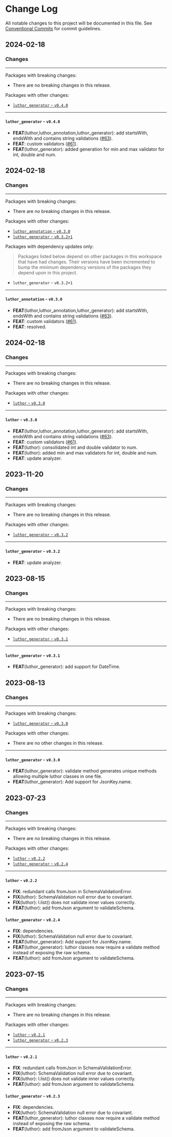 # Change Log

All notable changes to this project will be documented in this file.
See [Conventional Commits](https://conventionalcommits.org) for commit guidelines.

## 2024-02-18

### Changes

---

Packages with breaking changes:

 - There are no breaking changes in this release.

Packages with other changes:

 - [`luthor_generator` - `v0.4.0`](#luthor_generator---v040)

---

#### `luthor_generator` - `v0.4.0`

 - **FEAT**(luthor,luthor_annotation,luthor_generator): add startsWith, endsWith and contains string validations ([#63](https://github.com/exaby73/luthor/issues/63)).
 - **FEAT**: custom validators ([#61](https://github.com/exaby73/luthor/issues/61)).
 - **FEAT**(luthor_generator): added generation for min and max validator for int, double and num.


## 2024-02-18

### Changes

---

Packages with breaking changes:

 - There are no breaking changes in this release.

Packages with other changes:

 - [`luthor_annotation` - `v0.3.0`](#luthor_annotation---v030)
 - [`luthor_generator` - `v0.3.2+1`](#luthor_generator---v0321)

Packages with dependency updates only:

> Packages listed below depend on other packages in this workspace that have had changes. Their versions have been incremented to bump the minimum dependency versions of the packages they depend upon in this project.

 - `luthor_generator` - `v0.3.2+1`

---

#### `luthor_annotation` - `v0.3.0`

 - **FEAT**(luthor,luthor_annotation,luthor_generator): add startsWith, endsWith and contains string validations ([#63](https://github.com/exaby73/luthor/issues/63)).
 - **FEAT**: custom validators ([#61](https://github.com/exaby73/luthor/issues/61)).
 - **FEAT**: resolved.


## 2024-02-18

### Changes

---

Packages with breaking changes:

 - There are no breaking changes in this release.

Packages with other changes:

 - [`luthor` - `v0.3.0`](#luthor---v030)

---

#### `luthor` - `v0.3.0`

 - **FEAT**(luthor,luthor_annotation,luthor_generator): add startsWith, endsWith and contains string validations ([#63](https://github.com/exaby73/luthor/issues/63)).
 - **FEAT**: custom validators ([#61](https://github.com/exaby73/luthor/issues/61)).
 - **FEAT**(luthor): consolidated int and double validator to num.
 - **FEAT**(luthor): added min and max validators for int, double and num.
 - **FEAT**: update analyzer.


## 2023-11-20

### Changes

---

Packages with breaking changes:

 - There are no breaking changes in this release.

Packages with other changes:

 - [`luthor_generator` - `v0.3.2`](#luthor_generator---v032)

---

#### `luthor_generator` - `v0.3.2`

 - **FEAT**: update analyzer.


## 2023-08-15

### Changes

---

Packages with breaking changes:

 - There are no breaking changes in this release.

Packages with other changes:

 - [`luthor_generator` - `v0.3.1`](#luthor_generator---v031)

---

#### `luthor_generator` - `v0.3.1`

 - **FEAT**(luthor_generator): add support for DateTime.


## 2023-08-13

### Changes

---

Packages with breaking changes:

 - [`luthor_generator` - `v0.3.0`](#luthor_generator---v030)

Packages with other changes:

 - There are no other changes in this release.

---

#### `luthor_generator` - `v0.3.0`

 - **FEAT**(luthor_generator): validate method generates unique methods allowing multiple luthor classes in one file.
 - **FEAT**(luthor_generator): Add support for JsonKey.name.


## 2023-07-23

### Changes

---

Packages with breaking changes:

 - There are no breaking changes in this release.

Packages with other changes:

 - [`luthor` - `v0.2.2`](#luthor---v022)
 - [`luthor_generator` - `v0.2.4`](#luthor_generator---v024)

---

#### `luthor` - `v0.2.2`

 - **FIX**: redundant calls fromJson in SchemaValidationError.
 - **FIX**(luthor): SchemaValidation null error due to covariant.
 - **FIX**(luthor): l.list() does not validate inner values correctly.
 - **FEAT**(luthor): add fromJson argument to validateSchema.

#### `luthor_generator` - `v0.2.4`

 - **FIX**: dependencies.
 - **FIX**(luthor): SchemaValidation null error due to covariant.
 - **FEAT**(luthor_generator): Add support for JsonKey.name.
 - **FEAT**(luthor_generator): luthor classes now require a validate method instead of exposing the raw schema.
 - **FEAT**(luthor): add fromJson argument to validateSchema.


## 2023-07-15

### Changes

---

Packages with breaking changes:

 - There are no breaking changes in this release.

Packages with other changes:

 - [`luthor` - `v0.2.1`](#luthor---v021)
 - [`luthor_generator` - `v0.2.3`](#luthor_generator---v023)

---

#### `luthor` - `v0.2.1`

 - **FIX**: redundant calls fromJson in SchemaValidationError.
 - **FIX**(luthor): SchemaValidation null error due to covariant.
 - **FIX**(luthor): l.list() does not validate inner values correctly.
 - **FEAT**(luthor): add fromJson argument to validateSchema.

#### `luthor_generator` - `v0.2.3`

 - **FIX**: dependencies.
 - **FIX**(luthor): SchemaValidation null error due to covariant.
 - **FEAT**(luthor_generator): luthor classes now require a validate method instead of exposing the raw schema.
 - **FEAT**(luthor): add fromJson argument to validateSchema.

